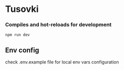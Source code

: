 # Tusovki

### Compiles and hot-reloads for development

```
npm run dev
```

## Env config
check .env.example file for local env vars configuration

